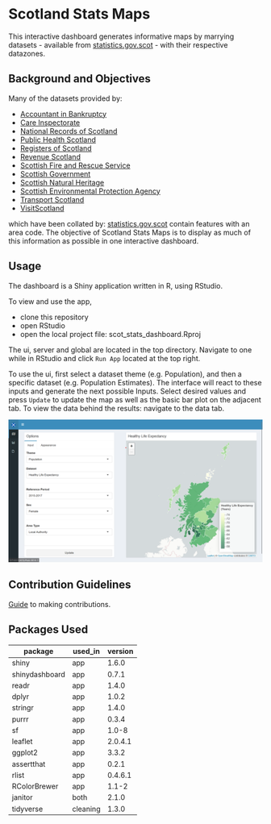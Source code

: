 # Scotland Stats Maps

This interactive dashboard generates informative maps by marrying datasets - 
available from [statistics.gov.scot](https://statistics.gov.scot/home) - with
their respective datazones.

## Background and Objectives

Many of the datasets provided by:

+ [Accountant in Bankruptcy](https://www.aib.gov.uk/)
+ [Care Inspectorate](https://www.careinspectorate.com/)
+ [National Records of Scotland](https://www.nrscotland.gov.uk/)
+ [Public Health Scotland](https://publichealthscotland.scot/)
+ [Registers of Scotland](https://www.ros.gov.uk/)
+ [Revenue Scotland](https://www.revenue.scot/)
+ [Scottish Fire and Rescue Service](https://www.firescotland.gov.uk/)
+ [Scottish Government](https://www.gov.scot/)
+ [Scottish Natural Heritage](https://www.nature.scot/)
+ [Scottish Environmental Protection Agency](https://www.sepa.org.uk/)
+ [Transport Scotland](https://www.transport.gov.scot/)
+ [VisitScotland](https://www.visitscotland.com/)

which have been collated by:
[statistics.gov.scot](https://statistics.gov.scot/home) contain features with
an area code. The objective of Scotland Stats Maps is to display as much of this
information as possible in one interactive dashboard.

## Usage

The dashboard is a Shiny application written in R, using RStudio. 

To view and use the app,

+ clone this repository
+ open RStudio
+ open the local project file: scot_stats_dashboard.Rproj

The ui, server and global are located in the top directory. Navigate to one
while in RStudio and click `Run App` located at the top right.

To use the ui, first select a dataset theme (e.g. Population), and then a
specific dataset (e.g. Population Estimates). The interface will react to these
inputs and generate the next possible Inputs. Select desired values and press
`Update` to update the map as well as the basic bar plot on the adjacent tab. To
view the data behind the results: navigate to the data tab.

![Landing Page](images/scot_stats_dboard_intro.png)

## Contribution Guidelines

[Guide](CONTRIBUTING.md) to making contributions.

## Packages Used

|package|used_in|version|
|-|-|-|
|shiny|app|1.6.0|
|shinydashboard|app|0.7.1|
|readr|app|1.4.0|
|dplyr|app|1.0.2|
|stringr|app|1.4.0|
|purrr|app|0.3.4|
|sf|app|1.0-8|
|leaflet|app|2.0.4.1|
|ggplot2|app|3.3.2|
|assertthat|app|0.2.1|
|rlist|app|0.4.6.1|
|RColorBrewer|app|1.1-2|
|janitor|both|2.1.0|
|tidyverse|cleaning|1.3.0|



